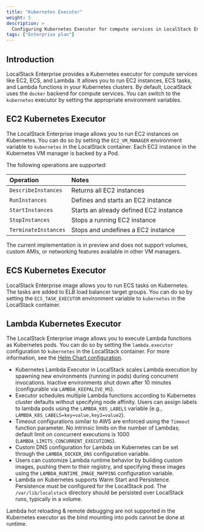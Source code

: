 ```yaml
---
title: "Kubernetes Executor"
weight: 5
description: >
  Configuring Kubernetes Executor for compute services in LocalStack Enterprise
tags: ["Enterprise plan"]
---
```


## Introduction

LocalStack Enterprise provides a Kubernetes executor for compute services like EC2, ECS, and Lambda.
It allows you to run EC2 instances, ECS tasks, and Lambda functions in your Kubernetes clusters.
By default, LocalStack uses the `docker` backend for compute services.
You can switch to the `kubernetes` executor by setting the appropriate environment variables.

## EC2 Kubernetes Executor

The LocalStack Enterprise image allows you to run EC2 instances on Kubernetes.
You can do so by setting the `EC2_VM_MANAGER` environment variable to `kubernetes` in the LocalStack container.
Each EC2 instance in the Kubernetes VM manager is backed by a Pod.

The following operations are supported:

| Operation            | Notes                                  |
| :------------------- | :------------------------------------- |
| `DescribeInstances`  | Returns all EC2 instances              |
| `RunInstances`       | Defines and starts an EC2 instance     |
| `StartInstances`     | Starts an already defined EC2 instance |
| `StopInstances`      | Stops a running EC2 instance           |
| `TerminateInstances` | Stops and undefines a EC2 instance     |

The current implementation is in preview and does not support volumes, custom AMIs, or networking features available in other VM managers.

## ECS Kubernetes Executor

LocalStack Enterprise image allows you to run ECS tasks on Kubernetes.
The tasks are added to ELB load balancer target groups.
You can do so by setting the `ECS_TASK_EXECUTOR` environment variable to `kubernetes` in the LocalStack container.

## Lambda Kubernetes Executor

The LocalStack Enterprise image allows you to execute Lambda functions as Kubernetes pods.
You can do so by setting the `lambda.executor` configuration to `kubernetes` in the LocalStack container.
For more information, see the [Helm Chart configuration](https://github.com/localstack/helm-charts/blob/ce47b1590605901650ab788556bc871efbd78b8d/charts/localstack/values.yaml#L178-L208).

- Kubernetes Lambda Executor in LocalStack scales Lambda execution by spawning new environments (running in pods) during concurrent invocations.
  Inactive environments shut down after 10 minutes (configurable via `LAMBDA_KEEPALIVE_MS`).
- Executor schedules multiple Lambda functions according to Kubernetes cluster defaults without specifying node affinity.
  Users can assign labels to lambda pods using the `LAMBDA_K8S_LABELS` variable (e.g., `LAMBDA_K8S_LABELS=key=value,key2=value2`).
- Timeout configurations similar to AWS are enforced using the `Timeout` function parameter.
  No intrinsic limits on the number of Lambdas; default limit on concurrent executions is 1000 (`LAMBDA_LIMITS_CONCURRENT_EXECUTIONS`).
- Custom DNS configuration for Lambda on Kubernetes can be set through the `LAMBDA_DOCKER_DNS` configuration variable.
- Users can customize Lambda runtime behavior by building custom images, pushing them to their registry, and specifying these images using the `LAMBDA_RUNTIME_IMAGE_MAPPING` configuration variable.
- Lambda on Kubernetes supports Warm Start and Persistence.
  Persistence must be configured for the LocalStack pod.
  The `/var/lib/localstack` directory should be persisted over LocalStack runs, typically in a volume.

Lambda hot reloading & remote debugging are not supported in the Kubernetes executor as the bind mounting into pods cannot be done at runtime.
